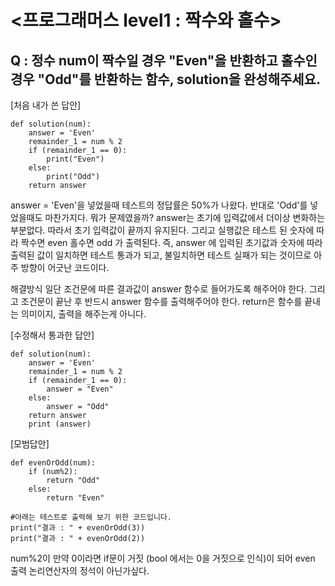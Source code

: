 # <프로그래머스 level1 : 짝수와 홀수> 
## Q : 정수 num이 짝수일 경우 "Even"을 반환하고 홀수인 경우 "Odd"를 반환하는 함수, solution을 완성해주세요.

[처음 내가 쓴 답안]

```
def solution(num):
    answer = 'Even'
    remainder_1 = num % 2
    if (remainder_1 == 0):
        print("Even")
    else:
        print("Odd")
    return answer
```
answer = 'Even'을 넣었을때 테스트의 정답률은 50%가 나왔다. 반대로 'Odd'를 넣었을때도 마찬가지다.
뭐가 문제였을까? 
answer는 초기에 입력값에서 더이상 변화하는 부분없다. 따라서 초기 입력값이 끝까지 유지된다.
그리고 실행값은 테스트 된 숫자에 따라 짝수면 even 홀수면 odd 가 출력된다. 
즉, answer 에 입력된 초기값과 숫자에 따라 출력된 값이 일치하면 테스트 통과가 되고, 불일치하면 테스트 실패가 되는 것이므로 아주 방향이 어긋난 코드이다.

해결방식
일단 조건문에 따른 결과값이 answer 함수로 들어가도록 해주어야 한다.
그리고 조건문이 끝난 후 반드시 answer 함수를 출력해주어야 한다. return은 함수를 끝내는 의미이지, 출력을 해주는게 아니다.


[수정해서 통과한 답안]

```
def solution(num):
    answer = 'Even'
    remainder_1 = num % 2
    if (remainder_1 == 0):
        answer = "Even"
    else:
        answer = "Odd"
    return answer
    print (answer)
```

[모범답안]

```
def evenOrOdd(num):
    if (num%2):
        return "Odd"
    else:
        return "Even"

#아래는 테스트로 출력해 보기 위한 코드입니다.
print("결과 : " + evenOrOdd(3))
print("결과 : " + evenOrOdd(2))

```
num%2이 만약 0이라면 if문이 거짓 (bool 에서는 0을 거짓으로 인식)이 되어 even 출력
논리연산자의 정석이 아닌가싶다.
